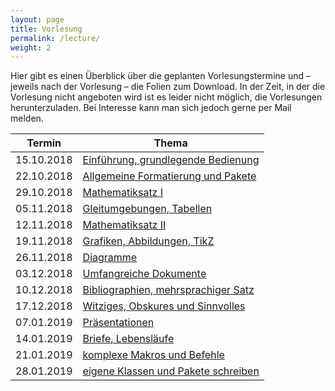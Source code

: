 ```yaml
---
layout: page
title: Vorlesung
permalink: /lecture/
weight: 2
---
```


Hier gibt es einen Überblick über die geplanten Vorlesungstermine und – jeweils nach der Vorlesung – die Folien zum Download.
In der Zeit, in der die Vorlesung nicht angeboten wird ist es leider nicht möglich, die Vorlesungen herunterzuladen. Bei Interesse kann man sich jedoch gerne per Mail melden.

Termin     | Thema
-----------|-----------------------------------------------------------------------
15.10.2018 | [Einführung, grundlegende Bedienung](#)<!--./00_einfuehrung_grundlagen.pdf)-->
22.10.2018 | [Allgemeine Formatierung und Pakete](#)<!--./01_formatierung_pakete.pdf)-->
29.10.2018 | [Mathematiksatz I](#)<!--./02_mathesatz_i.pdf)-->
05.11.2018 | [Gleitumgebungen, Tabellen](#)<!--./03_gleitumgebungen_tabellen.pdf)-->
12.11.2018 | [Mathematiksatz II](#)<!--./04_mathesatz_ii.pdf)-->
19.11.2018 | [Grafiken, Abbildungen, TikZ](#)<!--./05_grafiken_abbildungen_tikz.pdf)-->
26.11.2018 | [Diagramme](#)<!--./06_diagramme.pdf)-->
03.12.2018 | [Umfangreiche Dokumente](#)<!--./07_umfangreiche_dokumente.pdf)-->
10.12.2018 | [Bibliographien, mehrsprachiger Satz](#)<!--./08_bibliografien_mehrsprachigkeit.pdf)-->
17.12.2018 | [Witziges, Obskures und Sinnvolles](#)<!--./W_witziges_obskures.pdf)-->
07.01.2019 | [Präsentationen](#)<!--./09_praesentationen.pdf)-->
14.01.2019 | [Briefe, Lebensläufe](#)<!--./10_brief_lebenslauf.pdf)-->
21.01.2019 | [komplexe Makros und Befehle](#)<!--./11_komplexe_makros.pdf)-->
28.01.2019 | [eigene Klassen und Pakete schreiben](#)<!--./12_eigene_klassen.pdf)-->
